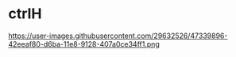 # ctrlH
https://user-images.githubusercontent.com/29632526/47339896-42eeaf80-d6ba-11e8-9128-407a0ce34ff1.png
